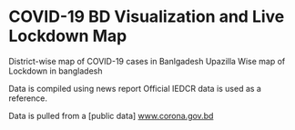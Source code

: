 # COVID-19 BD Visualization and Live Lockdown Map
District-wise map of COVID-19 cases in Banlgadesh
Upazilla Wise map of Lockdown in bangladesh

Data is compiled using news report
Official IEDCR data is used as a reference.

Data is pulled from a [public data] www.corona.gov.bd
